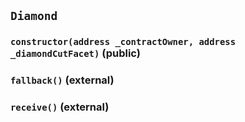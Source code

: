 ## `Diamond`






### `constructor(address _contractOwner, address _diamondCutFacet)` (public)





### `fallback()` (external)





### `receive()` (external)








